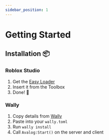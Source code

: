 ```yaml
---
sidebar_position: 1
---
```


# Getting Started

## Installation 📦

### Roblox Studio

1. Get the [Easy Loader](https://create.roblox.com/store/asset/122214542643927)
2. Insert it from the Toolbox
3. Done! 🎉

### Wally

1. Copy details from [Wally](https://wally.run/package/imavafe/avalog)
2. Paste into your `wally.toml`
3. Run `wally install`
4. Call `Avalog:Start()` on the server and client

## 